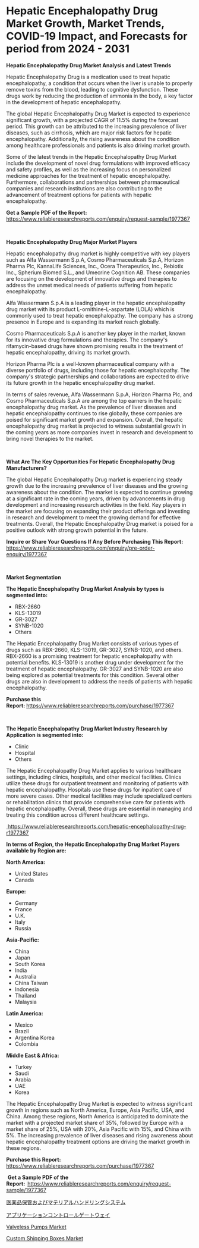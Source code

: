 <p><h1>Hepatic Encephalopathy Drug Market Growth, Market Trends, COVID-19 Impact, and Forecasts for period from 2024 - 2031</h1></p><p><strong>Hepatic Encephalopathy Drug Market Analysis and Latest Trends</strong></p>
<p><p>Hepatic Encephalopathy Drug is a medication used to treat hepatic encephalopathy, a condition that occurs when the liver is unable to properly remove toxins from the blood, leading to cognitive dysfunction. These drugs work by reducing the production of ammonia in the body, a key factor in the development of hepatic encephalopathy.</p><p>The global Hepatic Encephalopathy Drug Market is expected to experience significant growth, with a projected CAGR of 11.5% during the forecast period. This growth can be attributed to the increasing prevalence of liver diseases, such as cirrhosis, which are major risk factors for hepatic encephalopathy. Additionally, the rising awareness about the condition among healthcare professionals and patients is also driving market growth.</p><p>Some of the latest trends in the Hepatic Encephalopathy Drug Market include the development of novel drug formulations with improved efficacy and safety profiles, as well as the increasing focus on personalized medicine approaches for the treatment of hepatic encephalopathy. Furthermore, collaborations and partnerships between pharmaceutical companies and research institutions are also contributing to the advancement of treatment options for patients with hepatic encephalopathy.</p></p>
<p><strong>Get a Sample PDF of the Report:&nbsp;</strong> <a href="https://www.reliableresearchreports.com/enquiry/request-sample/1977367">https://www.reliableresearchreports.com/enquiry/request-sample/1977367</a></p>
<p>&nbsp;</p>
<p><strong>Hepatic Encephalopathy Drug Major Market Players</strong></p>
<p><p>Hepatic encephalopathy drug market is highly competitive with key players such as Alfa Wassermann S.p.A, Cosmo Pharmaceuticals S.p.A, Horizon Pharma Plc, KannaLife Sciences, Inc., Ocera Therapeutics, Inc., Rebiotix Inc., Spherium Biomed S.L., and Umecrine Cognition AB. These companies are focusing on the development of innovative drugs and therapies to address the unmet medical needs of patients suffering from hepatic encephalopathy.</p><p>Alfa Wassermann S.p.A is a leading player in the hepatic encephalopathy drug market with its product L-ornithine-L-aspartate (LOLA) which is commonly used to treat hepatic encephalopathy. The company has a strong presence in Europe and is expanding its market reach globally.</p><p>Cosmo Pharmaceuticals S.p.A is another key player in the market, known for its innovative drug formulations and therapies. The company's rifamycin-based drugs have shown promising results in the treatment of hepatic encephalopathy, driving its market growth.</p><p>Horizon Pharma Plc is a well-known pharmaceutical company with a diverse portfolio of drugs, including those for hepatic encephalopathy. The company's strategic partnerships and collaborations are expected to drive its future growth in the hepatic encephalopathy drug market.</p><p>In terms of sales revenue, Alfa Wassermann S.p.A, Horizon Pharma Plc, and Cosmo Pharmaceuticals S.p.A are among the top earners in the hepatic encephalopathy drug market. As the prevalence of liver diseases and hepatic encephalopathy continues to rise globally, these companies are poised for significant market growth and expansion. Overall, the hepatic encephalopathy drug market is projected to witness substantial growth in the coming years as more companies invest in research and development to bring novel therapies to the market.</p></p>
<p>&nbsp;</p>
<p><strong>What Are The Key Opportunities For Hepatic Encephalopathy Drug Manufacturers?</strong></p>
<p><p>The global Hepatic Encephalopathy Drug market is experiencing steady growth due to the increasing prevalence of liver diseases and the growing awareness about the condition. The market is expected to continue growing at a significant rate in the coming years, driven by advancements in drug development and increasing research activities in the field. Key players in the market are focusing on expanding their product offerings and investing in research and development to meet the growing demand for effective treatments. Overall, the Hepatic Encephalopathy Drug market is poised for a positive outlook with strong growth potential in the future.</p></p>
<p><strong>Inquire or Share Your Questions If Any Before Purchasing This Report:</strong> <a href="https://www.reliableresearchreports.com/enquiry/pre-order-enquiry/1977367">https://www.reliableresearchreports.com/enquiry/pre-order-enquiry/1977367</a></p>
<p>&nbsp;</p>
<p><strong>Market Segmentation</strong></p>
<p><strong>The Hepatic Encephalopathy Drug Market Analysis by types is segmented into:</strong></p>
<p><ul><li>RBX-2660</li><li>KLS-13019</li><li>GR-3027</li><li>SYNB-1020</li><li>Others</li></ul></p>
<p><p>The Hepatic Encephalopathy Drug Market consists of various types of drugs such as RBX-2660, KLS-13019, GR-3027, SYNB-1020, and others. RBX-2660 is a promising treatment for hepatic encephalopathy with potential benefits. KLS-13019 is another drug under development for the treatment of hepatic encephalopathy. GR-3027 and SYNB-1020 are also being explored as potential treatments for this condition. Several other drugs are also in development to address the needs of patients with hepatic encephalopathy.</p></p>
<p><strong>Purchase this Report:&nbsp;</strong><a href="https://www.reliableresearchreports.com/purchase/1977367">https://www.reliableresearchreports.com/purchase/1977367</a></p>
<p>&nbsp;</p>
<p><strong>The Hepatic Encephalopathy Drug Market Industry Research by Application is segmented into:</strong></p>
<p><ul><li>Clinic</li><li>Hospital</li><li>Others</li></ul></p>
<p><p>The Hepatic Encephalopathy Drug Market applies to various healthcare settings, including clinics, hospitals, and other medical facilities. Clinics utilize these drugs for outpatient treatment and monitoring of patients with hepatic encephalopathy. Hospitals use these drugs for inpatient care of more severe cases. Other medical facilities may include specialized centers or rehabilitation clinics that provide comprehensive care for patients with hepatic encephalopathy. Overall, these drugs are essential in managing and treating this condition across different healthcare settings.</p></p>
<p><a href="https://www.reliableresearchreports.com/hepatic-encephalopathy-drug-r1977367">&nbsp;https://www.reliableresearchreports.com/hepatic-encephalopathy-drug-r1977367</a></p>
<p><strong>In terms of Region, the Hepatic Encephalopathy Drug Market Players available by Region are:</strong></p>
<p>
    <p> <strong> North America: </strong>
        <ul>
            <li>United States</li>
            <li>Canada</li>
        </ul>
        </p> 
    <p> <strong> Europe: </strong>
        <ul>
            <li>Germany</li>
            <li>France</li>
            <li>U.K.</li>
            <li>Italy</li>
            <li>Russia</li>
        </ul>
        </p> 
    <p> <strong> Asia-Pacific: </strong>
        <ul>
            <li>China</li>
            <li>Japan</li>
            <li>South Korea</li>
            <li>India</li>
            <li>Australia</li>
            <li>China Taiwan</li>
            <li>Indonesia</li>
            <li>Thailand</li>
            <li>Malaysia</li>
        </ul>
        </p> 
    <p> <strong> Latin America: </strong>
        <ul>
            <li>Mexico</li>
            <li>Brazil</li>
            <li>Argentina Korea</li>
            <li>Colombia</li>
        </ul>
        </p> 
    <p> <strong> Middle East & Africa: </strong>
        <ul>
            <li>Turkey</li>
            <li>Saudi</li>
            <li>Arabia</li>
            <li>UAE</li>
            <li>Korea</li>
        </ul>
    </p>
    </p>
<p><p>The Hepatic Encephalopathy Drug Market is expected to witness significant growth in regions such as North America, Europe, Asia Pacific, USA, and China. Among these regions, North America is anticipated to dominate the market with a projected market share of 35%, followed by Europe with a market share of 25%, USA with 20%, Asia Pacific with 15%, and China with 5%. The increasing prevalence of liver diseases and rising awareness about hepatic encephalopathy treatment options are driving the market growth in these regions.</p></p>
<p><strong>Purchase this Report: </strong><a href="https://www.reliableresearchreports.com/purchase/1977367">https://www.reliableresearchreports.com/purchase/1977367</a></p>
<p>&nbsp;<strong>Get a Sample PDF of the Report:&nbsp;&nbsp;</strong><a href="https://www.reliableresearchreports.com/enquiry/request-sample/1977367">https://www.reliableresearchreports.com/enquiry/request-sample/1977367</a></p>
<p><strong></strong></p>
<p><p><a href="https://github.com/DayanaRunolfsdottir/Market-Research-Report-List-1/blob/main/8709423178516.md">医薬品保管およびマテリアルハンドリングシステム</a></p><p><a href="https://github.com/VinceMarvin1/Market-Research-Report-List-2/blob/main/4969573178515.md">アプリケーションコントロールゲートウェイ</a></p><p><a href="https://github.com/pennyaldbrittonh658/Market-Research-Report-List-1/blob/main/valveless-pumps-market.md">Valveless Pumps Market</a></p><p><a href="https://github.com/dmmanir420/Market-Research-Report-List-1/blob/main/custom-shipping-boxes-market.md">Custom Shipping Boxes Market</a></p></p>